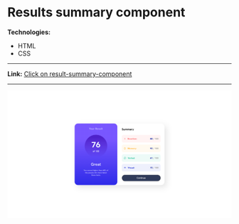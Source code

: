 # Results summary component

**Technologies:**
- HTML
- CSS

---
**Link:** [Click on result-summary-component](https://11samo.github.io/Result-Summary-Component/)

---
![Screenshot of site](screen.png)


